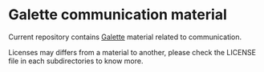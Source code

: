 # Galette communication material

Current repository contains [Galette](http://galette.eu) material related to communication.

Licenses may differs from a material to another, please check the LICENSE file in each subdirectories to know more.
